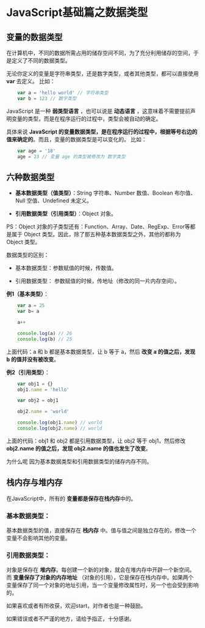 # JavaScript基础篇之数据类型

## 变量的数据类型

在计算机中，不同的数据所需占用的储存空间不同，为了充分利用储存的空间，于是定义了不同的数据类型。

无论你定义的变量是字符串类型，还是数字类型，或者其他类型，都可以直接使用 **var** 去定义。 比如：

```js
    var a = 'hello world' // 字符串类型
    var b = 123 // 数字类型
```

JavaScript 是一种 **弱类型语言** ，也可以说是 **动态语言** ，这意味着不需要提前声明变量的类型，而是在程序运行的过程中，类型会被自动的确定。

具体来说 **JavaScript 的变量数据类型，是在程序运行的过程中，根据等号右边的值来确定的**。而且，变量的数据类型是可以变化的。 比如： 

```js
    var age = '18'
    age = 23 // 变量 age 的类型被修改为 数字类型
```


## 六种数据类型

- **基本数据类型（值类型）**：String 字符串、Number 数值、Boolean 布尔值、Null 空值、Undefined 未定义。

- **引用数据类型（引用类型）**：Object 对象。

PS：Object 对象的子类型还有：Function、Array、Date、RegExp、Error等都是属于 Object 类型。因此，除了那五种基本数据类型之外，其他的都称为 Object 类型。

数据类型的区别：

- 基本数据类型：参数赋值的时候，传数值。

- 引用数据类型： 参数赋值的时候，传地址（修改的同一片内存空间）。

**例1（基本类型）**：

```js
    var a = 25
    var b= a

    a++

    console.log(a) // 26
    console.log(b) // 25
```

上面代码：a 和 b 都是基本数据类型，让 b 等于 a，然后 **改变 a 的值之后，发现 b 的值并没有被改变**。

**例2（引用类型）**：

```js
    var obj1 = {}
    obj1.name = 'hello'

    var obj2 = obj1

    obj2.name = 'world'

    console.log(obj1.name) // world
    console.log(obj2.name) // world
```

上面的代码：obj1 和 obj2 都是引用数据类型，让 obj2 等于 obj1，然后修改 **obj2.name 的值之后，发现 obj2.name 的值也发生了改变**。

为什么呢 因为基本数据类型和引用数据类型的储存内存不同。

## 栈内存与堆内存

在JavaScript中，所有的 **变量都是保存在栈内存**中的。

### 基本数据类型：

基本数据类型的值，直接保存在 **栈内存** 中。值与值之间是独立存在的，修改一个变量不会影响其他的变量。

### 引用数据类型：

对象是保存在 **堆内存**。每创建一个新的对象，就会在堆内存中开辟一个新空间。而 **变量保存了对象的内存地址** （对象的引用），它是保存在栈内存中。如果两个变量保存了同一个对象的地址引用，当一个变量修改属性时，另一个也会受到影响的。


如果喜欢或者有所收获，欢迎start，对作者也是一种鼓励。

如果错误或者不严谨的地方，请给予指正，十分感谢。